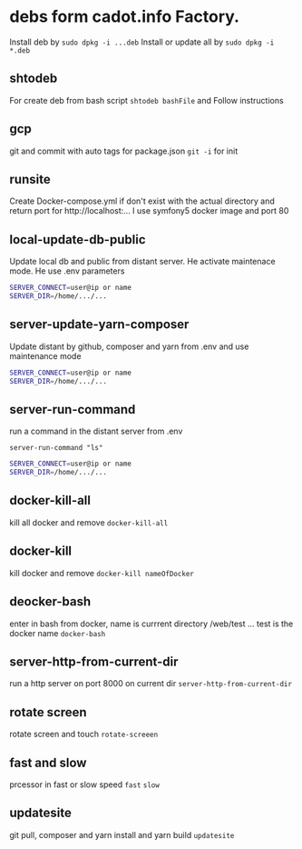 # debs form cadot.info Factory.

Install deb by `sudo dpkg -i ...deb`
Install or update all by `sudo dpkg -i *.deb`

## shtodeb
For create deb from bash script
`shtodeb bashFile` and Follow instructions

## gcp 
git and commit with auto tags for package.json
`git -i` for init 

## runsite
Create Docker-compose.yml if don't exist with the actual directory and return port for http://localhost:...
I use symfony5 docker image and port 80

## local-update-db-public

Update local db and public from distant server.
He activate maintenace mode.
He use .env parameters
```bash
SERVER_CONNECT=user@ip or name
SERVER_DIR=/home/.../...
```
## server-update-yarn-composer
Update distant by github, composer and yarn from .env and use maintenance mode
```bash
SERVER_CONNECT=user@ip or name
SERVER_DIR=/home/.../...
```
## server-run-command
run a command in the distant server from .env

`server-run-command "ls"`

```bash
SERVER_CONNECT=user@ip or name
SERVER_DIR=/home/.../...
```
## docker-kill-all
kill all docker and remove
`docker-kill-all`

## docker-kill
kill docker and remove
`docker-kill nameOfDocker`

## deocker-bash
enter in bash from docker, name is currrent directory /web/test ... test is the docker name
`docker-bash`

## server-http-from-current-dir
run a http server on port 8000 on current dir
`server-http-from-current-dir`

## rotate screen
rotate screen and touch
`rotate-screeen`

## fast and slow
prcessor in fast or slow speed
`fast`
`slow`

## updatesite
git pull, composer and yarn install and yarn build
`updatesite`

